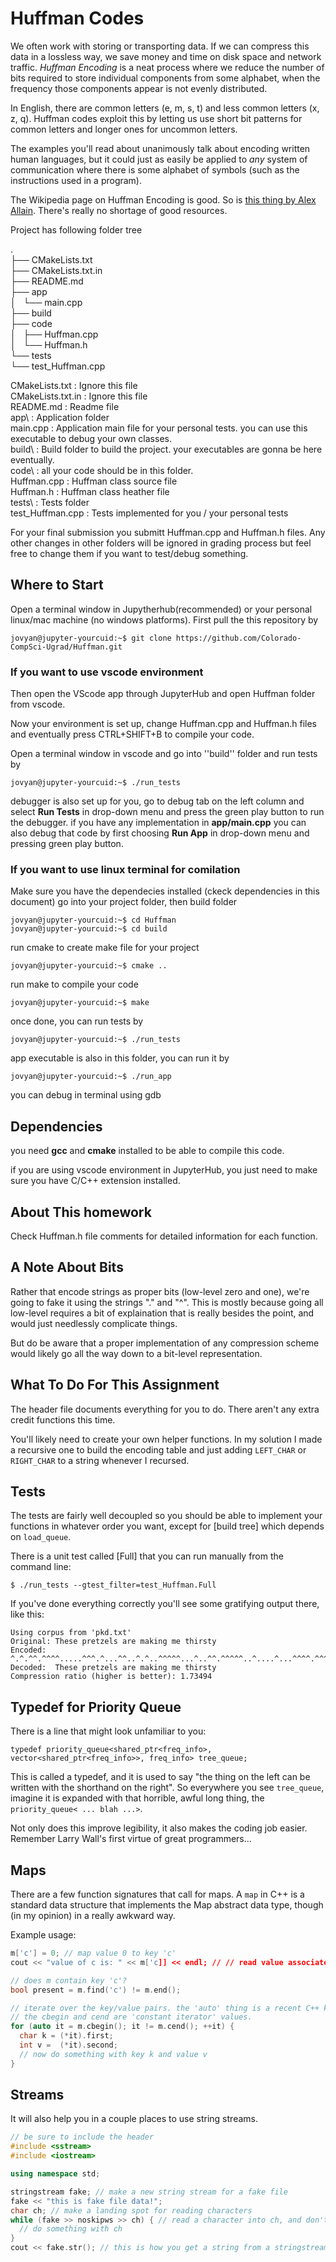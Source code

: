 # Huffman Codes
We often work with storing or transporting data. If we can compress
this data in a lossless way, we save money and time on disk space and
network traffic. _Huffman Encoding_ is a neat process where we reduce
the number of bits required to store individual components from some
alphabet, when the frequency those components appear is not evenly
distributed.

In English, there are common letters (e, m, s, t) and less common
letters (x, z, q). Huffman codes exploit this by letting us use short
bit patterns for common letters and longer ones for uncommon letters.

The examples you'll read about unanimously talk about encoding written
human languages, but it could just as easily be applied to _any_
system of communication where there is some alphabet of symbols (such
as the instructions used in a program).

The Wikipedia page on Huffman Encoding is good. So is
[this thing by Alex Allain](http://www.cprogramming.com/tutorial/computersciencetheory/huffman.html). There's
really no shortage of good resources.

Project has following folder tree

.  
├── CMakeLists.txt  
├── CMakeLists.txt.in  
├── README.md  
├── app  
│   └── main.cpp  
├── build  
├── code  
│   ├── Huffman.cpp  
│   └── Huffman.h  
└── tests  
    └── test_Huffman.cpp  

CMakeLists.txt      : Ignore this file  
CMakeLists.txt.in   : Ignore this file  
README.md           : Readme file  
app\                : Application folder  
main.cpp            : Application main file for your personal tests. you can use this executable to debug your own classes.  
build\              : Build folder to build the project. your executables are gonna be here eventually.  
code\               : all your code should be in this folder.   
Huffman.cpp         : Huffman class source file  
Huffman.h           : Huffman class heather file  
tests\              : Tests folder  
test_Huffman.cpp    : Tests implemented for you / your personal tests  



For your final submission you submitt Huffman.cpp and Huffman.h files. Any other changes in other folders will be ignored in grading process but feel free to change them if you want to test/debug something.

## Where to Start
Open a terminal window in Jupytherhub(recommended) or your personal linux/mac machine (no windows platforms). First pull the this repository by
```console
jovyan@jupyter-yourcuid:~$ git clone https://github.com/Colorado-CompSci-Ugrad/Huffman.git
```
### If you want to use vscode environment
Then open the VScode app through JupyterHub and open Huffman folder from vscode.

Now your environment is set up, change Huffman.cpp and Huffman.h files and eventually press CTRL+SHIFT+B to compile your code.

Open a terminal window in vscode and go into ''build'' folder and run tests by
```console
jovyan@jupyter-yourcuid:~$ ./run_tests
```
debugger is also set up for you, go to debug tab on the left column and select **Run Tests** in drop-down menu and press the green play button to run the debugger. if you have any implementation in **app/main.cpp** you can also debug that code by first choosing **Run App** in drop-down menu and pressing green play button.

### If you want to use linux terminal for comilation
Make sure you have the dependecies installed (ckeck dependencies in this document)
go into your project folder, then build folder
```console
jovyan@jupyter-yourcuid:~$ cd Huffman
jovyan@jupyter-yourcuid:~$ cd build
```
run cmake to create make file for your project
```console
jovyan@jupyter-yourcuid:~$ cmake ..
```
run make to compile your code
```console
jovyan@jupyter-yourcuid:~$ make
```
once done, you can run tests by 
```console
jovyan@jupyter-yourcuid:~$ ./run_tests
```
app executable is also in this folder, you can run it by
```console
jovyan@jupyter-yourcuid:~$ ./run_app
```
you can debug in terminal using gdb

## Dependencies
you need **gcc** and **cmake** installed to be able to compile this code.

if you are using vscode environment in JupyterHub, you just need to make sure you have C/C++ extension installed.

## About This homework
Check Huffman.h file comments for detailed information for each function.

## A Note About Bits

Rather that encode strings as proper bits (low-level zero and one),
we're going to fake it using the strings "." and "^". This is mostly
because going all low-level requires a bit of explaination that is
really besides the point, and would just needlessly complicate things.

But do be aware that a proper implementation of any compression scheme
would likely go all the way down to a bit-level representation.

## What To Do For This Assignment

The header file documents everything for you to do. There aren't any
extra credit functions this time.

You'll likely need to create your own helper functions. In my solution
I made a recursive one to build the encoding table and just adding
`LEFT_CHAR` or `RIGHT_CHAR` to a string whenever I recursed.

## Tests

The tests are fairly well decoupled so you should be able to implement
your functions in whatever order you want, except for [build tree]
which depends on `load_queue`.

There is a unit test called [Full] that you can run manually from the
command line:

```
$ ./run_tests --gtest_filter=test_Huffman.Full
```

If you've done everything correctly you'll see some gratifying output
there, like this:

```
Using corpus from 'pkd.txt'
Original: These pretzels are making me thirsty
Encoded:  ^.^.^^.^^^^.....^^^.^...^^..^.^..^^^^^...^..^^.^^^^^..^....^...^^^^.^^^..^^.^^^^^...^^.^.^.^..^^.^........^^.^..^.^^..^^.^.^.^....^^.^..^^^^....^^^^^^^^^^.^^..^.^.^.^
Decoded:  These pretzels are making me thirsty
Compression ratio (higher is better): 1.73494
```

## Typedef for Priority Queue

There is a line that might look unfamiliar to you:

```
typedef priority_queue<shared_ptr<freq_info>, vector<shared_ptr<freq_info>>, freq_info> tree_queue;
```

This is called a typedef, and it is used to say "the thing on the left
can be written with the shorthand on the right". So everywhere you see
`tree_queue`, imagine it is expanded with that horrible, awful long
thing, the `priority_queue< ... blah ...>`.

Not only does this improve legibility, it also makes the coding job
easier. Remember Larry Wall's first virtue of great programmers...

## Maps

There are a few function signatures that call for maps. A `map` in C++
is a standard data structure that implements the Map abstract data
type, though (in my opinion) in a really awkward way.

Example usage:

```c++
m['c'] = 0; // map value 0 to key 'c'
cout << "value of c is: " << m['c]] << endl; // // read value associated with 'c'

// does m contain key 'c'?
bool present = m.find('c') != m.end();

// iterate over the key/value pairs. the 'auto' thing is a recent C++ keyword.
// the cbegin and cend are 'constant iterator' values.
for (auto it = m.cbegin(); it != m.cend(); ++it) {
  char k = (*it).first;
  int v =  (*it).second;
  // now do something with key k and value v
}
```

## Streams

It will also help you in a couple places to use string streams.

```c++
// be sure to include the header
#include <sstream>
#include <iostream>

using namespace std;

stringstream fake; // make a new string stream for a fake file
fake << "this is fake file data!"; 
char ch; // make a landing spot for reading characters
while (fake >> noskipws >> ch) { // read a character into ch, and don't skip whitespace.
  // do something with ch
}
cout << fake.str(); // this is how you get a string from a stringstream
```